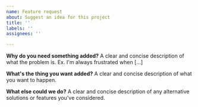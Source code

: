 ```yaml
---
name: Feature request
about: Suggest an idea for this project
title: ''
labels: ''
assignees: ''

---
```


**Why do you need something added?**
A clear and concise description of what the problem is. Ex. I'm always frustrated when [...]

**What's the thing you want added?**
A clear and concise description of what you want to happen.

**What else could we do?**
A clear and concise description of any alternative solutions or features you've considered.
